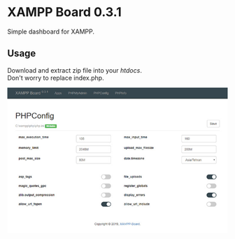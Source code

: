 # XAMPP Board 0.3.1
Simple dashboard for XAMPP.

Usage
---
Download and extract zip file into your *htdocs*. <br>
Don't worry to replace index.php.<br>

![Alt text](xamppboard/theme/assets/images/shot1.jpg?raw=true "ScreenShot XAMPPBoard for XAMPP")
